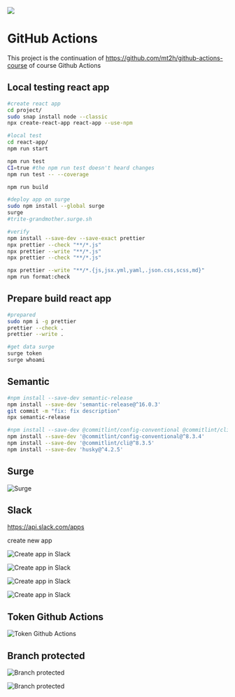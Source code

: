 ![](https://github.com/mt2h/react-app/workflows/CI/badge.svg?branch=develop&event=push)


# GitHub Actions

This project is the continuation of https://github.com/mt2h/github-actions-course of course Github Actions

## Local testing react app

```bash
#create react app
cd project/
sudo snap install node --classic
npx create-react-app react-app --use-npm

#local test
cd react-app/
npm run start

npm run test
CI=true #the npm run test doesn't heard changes
npm run test -- --coverage

npm run build

#deploy app on surge
sudo npm install --global surge
surge
#trite-grandmother.surge.sh

#verify
npm install --save-dev --save-exact prettier
npx prettier --check "**/*.js"
npx prettier --write "**/*.js"
npx prettier --check "**/*.js"

npx prettier --write "**/*.{js,jsx.yml,yaml,.json.css,scss,md}"
npm run format:check
```

## Prepare build react app

```bash
#prepared
sudo npm i -g prettier
prettier --check .
prettier --write .

#get data surge
surge token
surge whoami
```

## Semantic

```bash
#npm install --save-dev semantic-release
npm install --save-dev 'semantic-release@^16.0.3'
git commit -m "fix: fix description"
npx semantic-release

#npm install --save-dev @commitlint/config-conventional @commitlint/cli husky
npm install --save-dev '@commitlint/config-conventional@^8.3.4'
npm install --save-dev '@commitlint/cli@^8.3.5'
npm install --save-dev 'husky@^4.2.5'
```

## Surge

![Surge](./img/surge.png)

## Slack

https://api.slack.com/apps

create new app

![Create app in Slack](./img/create_app_slack_1.png)

![Create app in Slack](./img/create_app_slack_2.png)

![Create app in Slack](./img/create_app_slack_3.png)

![Create app in Slack](./img/create_app_slack_4.png)

## Token Github Actions

![Token Github Actions](./img/token.png)

## Branch protected

![Branch protected](./img/branch_protection_rule_1.png)

![Branch protected](./img/branch_protection_rule_2.png)
